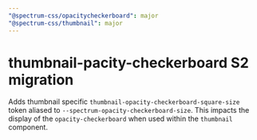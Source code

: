 ```yaml
---
"@spectrum-css/opacitycheckerboard": major
"@spectrum-css/thumbnail": major
---
```


# thumbnail-pacity-checkerboard S2 migration

Adds thumbnail specific `thumbnail-opacity-checkerboard-square-size` token aliased to `--spectrum-opacity-checkerboard-size`. This impacts the display of the `opacity-checkerboard` when used within the `thumbnail` component.
